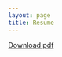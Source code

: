 ```yaml
---
layout: page
title: Resume
---
```


<a href="/amy_fare_resume.pdf" target="_blank">Download pdf</a>
